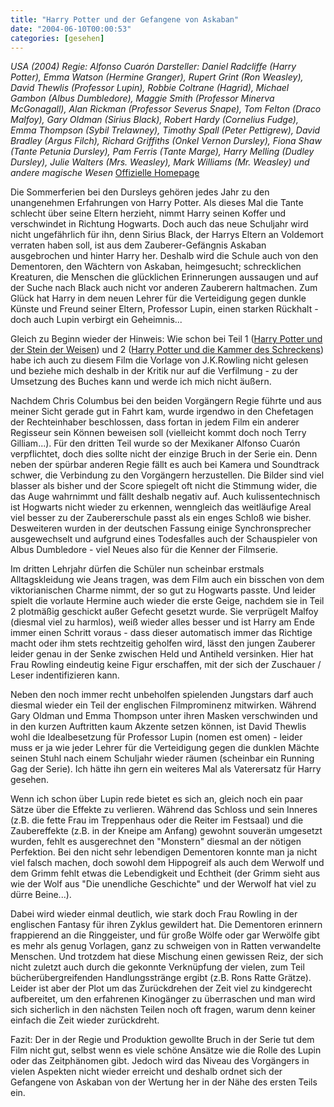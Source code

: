 ```yaml
---
title: "Harry Potter und der Gefangene von Askaban"
date: "2004-06-10T00:00:53"
categories: [gesehen]
---
```


*USA (2004)
Regie: Alfonso Cuarón
Darsteller: Daniel Radcliffe (Harry Potter), Emma Watson (Hermine Granger), Rupert Grint (Ron Weasley), David Thewlis (Professor Lupin), Robbie Coltrane (Hagrid), Michael Gambon (Albus Dumbledore), Maggie Smith (Professor Minerva McGonagall), Alan Rickman (Professor Severus Snape), Tom Felton (Draco Malfoy), Gary Oldman (Sirius Black), Robert Hardy (Cornelius Fudge), Emma Thompson (Sybil Trelawney), Timothy Spall (Peter Pettigrew), David Bradley (Argus Filch), Richard Griffiths (Onkel Vernon Dursley), Fiona Shaw (Tante Petunia Dursley), Pam Ferris (Tante Marge), Harry Melling (Dudley Dursley), Julie Walters (Mrs. Weasley), Mark Williams (Mr. Weasley) und andere magische Wesen*
[Offizielle Homepage](http://www.harrypotter.de/)

Die Sommerferien bei den Dursleys gehören jedes Jahr zu den unangenehmen Erfahrungen von Harry Potter. Als dieses Mal die Tante schlecht über seine Eltern herzieht, nimmt Harry seinen Koffer und verschwindet in Richtung Hogwarts. Doch auch das neue Schuljahr wird nicht ungefährlich für ihn, denn Sirius Black, der Harrys Eltern an Voldemort verraten haben soll, ist aus dem Zauberer-Gefängnis Askaban ausgebrochen und hinter Harry her. Deshalb wird die Schule auch von den Dementoren, den Wächtern von Askaban, heimgesucht; schrecklichen Kreaturen, die Menschen die glücklichen Erinnerungen aussaugen und auf der Suche nach Black auch nicht vor anderen Zauberern haltmachen. Zum Glück hat Harry in dem neuen Lehrer für die Verteidigung gegen dunkle Künste und Freund seiner Eltern, Professor Lupin, einen starken Rückhalt - doch auch Lupin verbirgt ein Geheimnis...

Gleich zu Beginn wieder der Hinweis: Wie schon bei Teil 1 ([Harry Potter und der Stein der Weisen](/2001/12/04/harry-potter-und-der-stein-der-weisen/)) und 2 ([Harry Potter und die Kammer des Schreckens](/2002/11/25/harry-potter-und-die-kammer-des-schreckens/)) habe ich auch zu diesem Film die Vorlage von J.K.Rowling nicht gelesen und beziehe mich deshalb in der Kritik nur auf die Verfilmung - zu der Umsetzung des Buches kann und werde ich mich nicht äußern.

Nachdem Chris Columbus bei den beiden Vorgängern Regie führte und aus meiner Sicht gerade gut in Fahrt kam, wurde irgendwo in den Chefetagen der Rechteinhaber beschlossen, dass fortan in jedem Film ein anderer Regisseur sein Können beweisen soll (vielleicht kommt doch noch Terry Gilliam...). Für den dritten Teil wurde so der Mexikaner Alfonso Cuarón verpflichtet, doch dies sollte nicht der einzige Bruch in der Serie ein. Denn neben der spürbar anderen Regie fällt es auch bei Kamera und Soundtrack schwer, die Verbindung zu den Vorgängern herzustellen. Die Bilder sind viel blasser als bisher und der Score spiegelt oft nicht die Stimmung wider, die das Auge wahrnimmt und fällt deshalb negativ auf. Auch kulissentechnisch ist Hogwarts nicht wieder zu erkennen, wenngleich das weitläufige Areal viel besser zu der Zaubererschule passt als ein enges Schloß wie bisher. Desweiteren wurden in der deutschen Fassung einige Synchronsprecher ausgewechselt und aufgrund eines Todesfalles auch der Schauspieler von Albus Dumbledore - viel Neues also für die Kenner der Filmserie.

Im dritten Lehrjahr dürfen die Schüler nun scheinbar erstmals Alltagskleidung wie Jeans tragen, was dem Film auch ein bisschen von dem viktorianischen Charme nimmt, der so gut zu Hogwarts passte. Und leider spielt die vorlaute Hermine auch wieder die erste Geige, nachdem sie in Teil 2 plotmäßig geschickt außer Gefecht gesetzt wurde. Sie verprügelt Malfoy (diesmal viel zu harmlos), weiß wieder alles besser und ist Harry am Ende immer einen Schritt voraus - dass dieser automatisch immer das Richtige macht oder ihm stets rechtzeitig geholfen wird, lässt den jungen Zauberer leider genau in der Senke zwischen Held und Antiheld versinken. Hier hat Frau Rowling eindeutig keine Figur erschaffen, mit der sich der Zuschauer / Leser indentifizieren kann.

Neben den noch immer recht unbeholfen spielenden Jungstars darf auch diesmal wieder ein Teil der englischen Filmprominenz mitwirken. Während Gary Oldman und Emma Thompson unter ihren Masken verschwinden und in den kurzen Auftritten kaum Akzente setzen können, ist David Thewlis wohl die Idealbesetzung für Professor Lupin (nomen est omen) - leider muss er ja wie jeder Lehrer für die Verteidigung gegen die dunklen Mächte seinen Stuhl nach einem Schuljahr wieder räumen (scheinbar ein Running Gag der Serie). Ich hätte ihn gern ein weiteres Mal als Vaterersatz für Harry gesehen.

Wenn ich schon über Lupin rede bietet es sich an, gleich noch ein paar Sätze über die Effekte zu verlieren. Während das Schloss und sein Inneres (z.B. die fette Frau im Treppenhaus oder die Reiter im Festsaal) und die Zaubereffekte (z.B. in der Kneipe am Anfang) gewohnt souverän umgesetzt wurden, fehlt es ausgerechnet den "Monstern" diesmal an der nötigen Perfektion. Bei den nicht sehr lebendigen Dementoren konnte man ja nicht viel falsch machen, doch sowohl dem Hippogreif als auch dem Werwolf und dem Grimm fehlt etwas die Lebendigkeit und Echtheit (der Grimm sieht aus wie der Wolf aus "Die unendliche Geschichte" und der Werwolf hat viel zu dürre Beine...).

Dabei wird wieder einmal deutlich, wie stark doch Frau Rowling in der englischen Fantasy für ihren Zyklus gewildert hat. Die Dementoren erinnern frappierend an die Ringgeister, und für große Wölfe oder gar Werwölfe gibt es mehr als genug Vorlagen, ganz zu schweigen von in Ratten verwandelte Menschen. Und trotzdem hat diese Mischung einen gewissen Reiz, der sich nicht zuletzt auch durch die gekonnte Verknüpfung der vielen, zum Teil bücherübergreifenden Handlungsstränge ergibt (z.B. Rons Ratte Grätze). Leider ist aber der Plot um das Zurückdrehen der Zeit viel zu kindgerecht aufbereitet, um den erfahrenen Kinogänger zu überraschen und man wird sich sicherlich in den nächsten Teilen noch oft fragen, warum denn keiner einfach die Zeit wieder zurückdreht.

Fazit: Der in der Regie und Produktion gewollte Bruch in der Serie tut dem Film nicht gut, selbst wenn es viele schöne Ansätze wie die Rolle des Lupin oder das Zeitphänomen gibt. Jedoch wird das Niveau des Vorgängers in vielen Aspekten nicht wieder erreicht und deshalb ordnet sich der Gefangene von Askaban von der Wertung her in der Nähe des ersten Teils ein.
